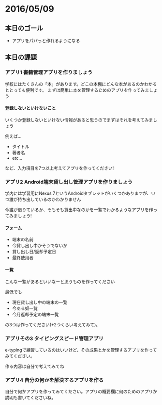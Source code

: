 # 2016/05/09

## 本日のゴール

* アプリをパパっと作れるようになる

## 本日の課題

### アプリ1 書籍管理アプリを作りましょう

学校にはたくさんの「本」があります。どこの本棚にどんな本があるのかわかるととっても便利です。
まずは簡単に本を管理するためのアプリを作ってみましょう

#### 登録しないといけないこと

いくつか登録しないといけない情報があると思うのでまずはそれを考えてみましょう

例えば…

* タイトル
* 著者名
* etc...

など、入力項目を7つ以上考えてアプリを作ってください!

### アプリ2 Android端末貸し出し管理アプリを作りましょう

学内には学習用にNexus 7というAndroidタブレットがいくつかありますが、いつ誰が持ち出しているのかわかりません

今誰が借りているか、そもそも貸出中なのかを一覧でわかるようなアプリを作ってみましょう!

#### フォーム

* 端末の名前
* 今貸し出し中かそうでないか
* 貸し出し日/返却予定日
* 最終使用者

#### 一覧

こんな一覧があるといいなーと思うものを作ってください

最低でも

* 現在貸し出し中の端末の一覧
* 今ある奴一覧
* 今月返却予定の端末一覧

の3つは作ってください(+2つくらい考えてみて)。

### アプリその3 タイピングスピード管理アプリ

e-typingで練習しているのはいいけど、その成果とかを管理するアプリを作ってみてください。

作る内容は自分で考えてみてね

### アプリ4 自分の何かを解決するアプリを作る

自分で何かアプリを作ってみてください。アプリの概要欄に何のためのアプリか説明も書いてくださいね。


